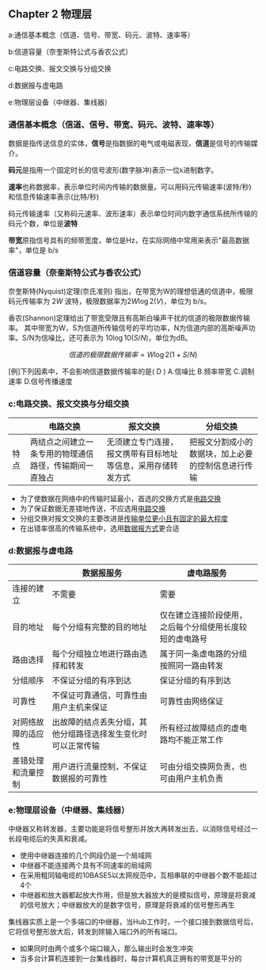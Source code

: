 ## Chapter 2 物理层

a:通信基本概念（信道、信号、带宽、码元、波特、速率等）

b:信道容量（奈奎斯特公式与香农公式）

c:电路交换、报文交换与分组交换

d:数据报与虚电路

e:物理层设备（中继器、集线器）

### 通信基本概念（信道、信号、带宽、码元、波特、速率等）

数据是指传送信息的实体，**信号**是指数据的电气或电磁表现，**信道**是信号的传输媒介。

**码元**是指用一个固定时长的信号波形(数字脉冲)表示一位`k`进制数字。

**速率**也称数据率，表示单位时间内传输的数据量。可以用码元传输速率(波特/秒)和信息传输速率表示(比特/秒)

码元传输速率（又称码元速率、波形速率）表示单位时间内数字通信系统所传输的码元个数，单位是**波特**

**带宽**原指信号具有的频带宽度，单位是Hz，在实际网络中常用来表示"最高数据率"，单位是 b/s

### 信道容量（奈奎斯特公式与香农公式）

奈奎斯特(Nyquist)定理(奈氏准则) 指出，在带宽为W的理想低通的信道中，极限码元传输率为 $2W$ 波特，极限数据率为$2W\log2(V)$，单位为 b/s。

香农(Shannon)定理给出了带宽受限且有高斯白噪声干扰的信道的极限数据传输率。 其中带宽为W，S为信道所传输信号的平均功率，N为信道内部的高斯噪声功率。S/N为信噪比，还可表示为 $10\log{10}{(S/N)}$，单位为dB。

$$ 信道的极限数据传输率 = W\log2(1+S/N) $$

[例]下列因素中，不会影响信道数据传输率的是( D ) A.信噪比 B.频率带宽 C.调制速率 D.信号传播速度

### c:电路交换、报文交换与分组交换

|      | 电路交换                                               | 报文交换                                                     | 分组交换                                           |
| ---- | ------------------------------------------------------ | ------------------------------------------------------------ | -------------------------------------------------- |
| 特点 | 两结点之间建立一条专用的物理通信路径，传输期间一直独占 | 无须建立专门连接，报文携带有目标地址等信息，采用存储转发方式 | 把报文分割成小的数据块，加上必要的控制信息进行传输 |

- 为了使数据在网络中的传输时延最小，首选的交换方式是<u>电路交换</u>
- 为了保证数据无差错地传送，不应选用<u>电路交换</u>
- 分组交换对报文交换的主要改进是<u>传输单位更小且有固定的最大程度</u>
- 在出错率很高的传输系统中，选用<u>数据报方式</u>更合适

### d:数据报与虚电路

|                    | 数据报服务                                                   | 虚电路服务                                               |
| ------------------ | ------------------------------------------------------------ | -------------------------------------------------------- |
| 连接的建立         | 不需要                                                       | 需要                                                     |
| 目的地址           | 每个分组有完整的目的地址                                     | 仅在建立连接阶段使用，之后每个分组使用长度较短的虚电路号 |
| 路由选择           | 每个分组独立地进行路由选择和转发                             | 属于同一条虚电路的分组按照同一路由转发                   |
| 分组顺序           | 不保证分组的有序到达                                         | 保证分组的有序到达                                       |
| 可靠性             | 不保证可靠通信，可靠性由用户主机来保证                       | 可靠性由网络保证                                         |
| 对网络故障的适应性 | 出故障的结点丢失分组，其他分组路径选择发生变化时可以正常传输 | 所有经过故障结点的虚电路均不能正常工作                   |
| 差错处理和流量控制 | 用户进行流量控制，不保证数据报的可靠性                       | 可由分组交换网负责，也可由用户主机负责                   |

### e:物理层设备（中继器、集线器）

中继器又称转发器，主要功能是将信号整形并放大再转发出去，以消除信号经过一长段电缆后的失真和衰减。

- 使用中继器连接的几个网段仍是一个局域网
- 中继器不能连接两个具有不同速率的局域网
- 在采用粗同轴电缆的10BASE5以太网规范中，互相串联的中继器个数不能超过4个
- 中继器和放大器都起放大作用，但是放大器放大的是模拟信号，原理是将衰减的信号放大；中继器放大的是数字信号，原理是将衰减的信号整形再生

集线器实质上是一个多端口的中继器，当Hub工作时，一个接口接到数据信号后，它将信号整形放大后，转发到除输入端口外的所有端口。

- 如果同时由两个或多个端口输入，那么输出时会发生冲突
- 当多台计算机连接到一台集线器时，每台计算机真正拥有的带宽是平分的